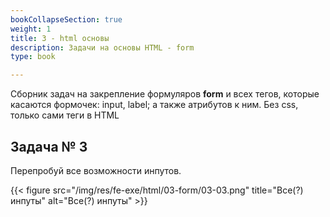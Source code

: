```yaml
---
bookCollapseSection: true
weight: 1
title: 3 - html основы
description: Задачи на основы HTML - form
type: book

---
```


Сборник задач на закрепление формуляров **form** и всех тегов, которые касаются формочек: input, label; а также атрибутов к ним. Без css, только сами теги в HTML

## Задача № 3 

Перепробуй все возможности инпутов.

{{< figure src="/img/res/fe-exe/html/03-form/03-03.png" title="Все(?) инпуты" alt="Все(?) инпуты" >}}

